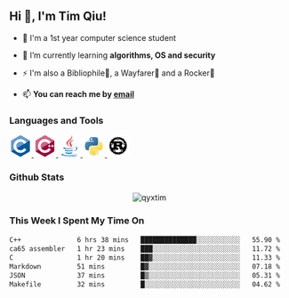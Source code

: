 ## Hi 👋, I'm Tim Qiu!

- 🔭 I'm a 1st year computer science student

- 🌱 I’m currently learning **algorithms, OS and security**

- ⚡ I'm also a Bibliophile📕, a Wayfarer🚶 and a Rocker🤘

- 📫 **You can reach me by [email](qyxtim@qq.com)**

### Languages and Tools
<p align="left"> <a href="https://www.cprogramming.com/" target="_blank" rel="noreferrer"> <img src="https://raw.githubusercontent.com/devicons/devicon/master/icons/c/c-original.svg" alt="c" width="40" height="40"/> </a> <a href="https://www.w3schools.com/cpp/" target="_blank" rel="noreferrer"> <img src="https://raw.githubusercontent.com/devicons/devicon/master/icons/cplusplus/cplusplus-original.svg" alt="cplusplus" width="40" height="40"/> </a> <a href="https://www.java.com" target="_blank" rel="noreferrer"> <img src="https://raw.githubusercontent.com/devicons/devicon/master/icons/java/java-original.svg" alt="java" width="40" height="40"/> </a> <a href="https://www.python.org" target="_blank" rel="noreferrer"> <img src="https://raw.githubusercontent.com/devicons/devicon/master/icons/python/python-original.svg" alt="python" width="40" height="40"/> </a> <a href="https://www.rust-lang.org" target="_blank" rel="noreferrer"> <img src="https://raw.githubusercontent.com/devicons/devicon/master/icons/rust/rust-plain.svg" alt="rust" width="40" height="40"/> </a> </p>

### **Github Stats**

<div align="center">
  <img align="center" src="https://github-readme-stats.vercel.app/api?username=qyxtim&show_icons=true&theme=nord&hide_title=true&hide_border=true" alt="qyxtim" />
</div>

### **This Week I Spent My Time On**
<!--START_SECTION:waka-->

```text
C++              6 hrs 38 mins   ██████████████░░░░░░░░░░░   55.90 %
ca65 assembler   1 hr 23 mins    ███░░░░░░░░░░░░░░░░░░░░░░   11.72 %
C                1 hr 20 mins    ██▓░░░░░░░░░░░░░░░░░░░░░░   11.33 %
Markdown         51 mins         █▓░░░░░░░░░░░░░░░░░░░░░░░   07.18 %
JSON             37 mins         █▒░░░░░░░░░░░░░░░░░░░░░░░   05.31 %
Makefile         32 mins         █░░░░░░░░░░░░░░░░░░░░░░░░   04.62 %
```

<!--END_SECTION:waka-->